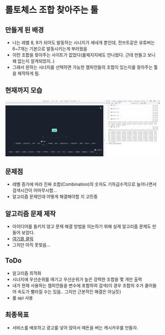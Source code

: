 # 롤토체스 조합 찾아주는 툴



## 만들게 된 배경

* 나는 레벨 8, 9가 되어도 발동하는 시너지가 세네개 뿐인데, 전쓰트같은 유튜버는 6~7개는 기본으로 발동시키는게 부러웠음 
* 이런 조합을 찾아주는 사이트가 없었다(롤체지지에도 안나왔다. 근데 만들고 보니 왜 없는지 알게되었지..)
* 그래서 원하는 시너지를 선택하면 가능한 챔피언들의 조합이 있는지를 찾아주는 툴을 제작하게 됨.



## 현재까지 모습

![image-20210929023007700](README.assets/image-20210929023007700.png)

## 문제점

* 레벨 증가에 따라 진짜 조합(Combination)의 숫자도 기하급수적으로 늘어나면서 검색시간이 어마무시함...
* 알고리즘 문제인데 어떻게 해결해야할 지 고민중

## 알고리즘 문제 제작

* 아이디어를 들키지 않고 문제 해결 방법을 의논하기 위해 실제 알고리즘 문제도 만들어 보았다.
* [여기를 클릭](./algo.md)
* 그치만 아직 못찾음...

## ToDo

* 알고리즘 최적화
* 시너지에 우선순위를 매기고 우선순위가 높은 강력한 조합을 몇 개만 출력
* 내가 현재 사용하는 챔피언들을 변수에 포함하여 검색(이 경우 조합의 수가 줄어들어 속도가 빨라질 수는 있음.. 그치만 근본적인 해결은 아닐듯)
* 롤 api 사용

## 최종목표

* 서비스를 배포하고 광고를 넣어 앉아서 떼돈을 버는 캐시카우를 만들자.